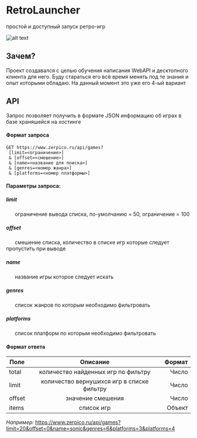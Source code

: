 # RetroLauncher

простой и доступный запуск ретро-игр

![alt text](http://khudaev.ru/screen0.png)

## Зачем?

Проект создавался с целью обучения написания WebAPI и десктопного клиента для него. Буду стараться его всё время менять под те знания и опыт которыми обладаю.
На данный момент это уже его 4-ый вариант

## API

Запрос позволяет получить в формате JSON информацию об играх в базе храняшейся на хостинге

#### Формат запроса

```
GET https://www.zerpico.ru/api/games?
 [limit=<ограничение>]
 & [offset=<смешение>]
 & [name=<название для поиска>]
 & [genres=<номер жанра>]
 & [platforms=<номер платформы>]
```

#### Параметры запроса:

##### limit
      ограничение вывода списка, по-умолчанию = 50, ограничение = 100

##### offset
      смешение списка, количество в списке игр которые следует пропустить при выводе
      
##### name
      название игры которое следует искать
      
##### genres
      список жанров по которым необходимо фильтровать
      
##### platforms
      список платформ по которым необходимо фильтровать      

#### Формат ответа

| Поле    | Описание                                   | Формат |
| ------- |:------------------------------------------:| ------:|
| total   | количество найденных игр по фильтру        | Число  |
| limit   | количество вернушихся игр в списке фильтру | Число  |
| offset  | значение смешения                          | Число  |
| items   | список игр                                 | Объект |

*Например:*
https://www.zerpico.ru/api/games?limit=20&offset=0&name=sonic&genres=6&platforms=3&platforms=4
